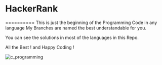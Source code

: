 # HackerRank
==========
This is just the beginning of the Programming Code in any language
My Branches are named the best understandable for you.

You can see the solutions in most of the languages in this Repo.

All the Best ! and Happy Coding !

![c_programming](https://cloud.githubusercontent.com/assets/24874033/22653867/db4cb48e-ecb0-11e6-97d5-b0d1cdbcd1cd.png)
